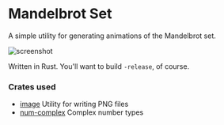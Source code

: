 # Mandelbrot Set
A simple utility for generating animations of the Mandelbrot set.

![screenshot](images/fractal.gif)

Written in Rust. You'll want to build `-release`, of course.

### Crates used
* [image](https://docs.rs/image/0.23.4/image/) Utility for writing PNG files
* [num-complex](https://docs.rs/num-complex/0.2.4/num_complex/) Complex number types
